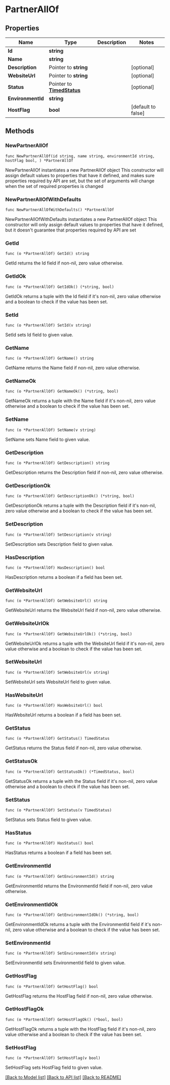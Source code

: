 # PartnerAllOf

## Properties

Name | Type | Description | Notes
------------ | ------------- | ------------- | -------------
**Id** | **string** |  | 
**Name** | **string** |  | 
**Description** | Pointer to **string** |  | [optional] 
**WebsiteUrl** | Pointer to **string** |  | [optional] 
**Status** | Pointer to [**TimedStatus**](TimedStatus.md) |  | [optional] 
**EnvironmentId** | **string** |  | 
**HostFlag** | **bool** |  | [default to false]

## Methods

### NewPartnerAllOf

`func NewPartnerAllOf(id string, name string, environmentId string, hostFlag bool, ) *PartnerAllOf`

NewPartnerAllOf instantiates a new PartnerAllOf object
This constructor will assign default values to properties that have it defined,
and makes sure properties required by API are set, but the set of arguments
will change when the set of required properties is changed

### NewPartnerAllOfWithDefaults

`func NewPartnerAllOfWithDefaults() *PartnerAllOf`

NewPartnerAllOfWithDefaults instantiates a new PartnerAllOf object
This constructor will only assign default values to properties that have it defined,
but it doesn't guarantee that properties required by API are set

### GetId

`func (o *PartnerAllOf) GetId() string`

GetId returns the Id field if non-nil, zero value otherwise.

### GetIdOk

`func (o *PartnerAllOf) GetIdOk() (*string, bool)`

GetIdOk returns a tuple with the Id field if it's non-nil, zero value otherwise
and a boolean to check if the value has been set.

### SetId

`func (o *PartnerAllOf) SetId(v string)`

SetId sets Id field to given value.


### GetName

`func (o *PartnerAllOf) GetName() string`

GetName returns the Name field if non-nil, zero value otherwise.

### GetNameOk

`func (o *PartnerAllOf) GetNameOk() (*string, bool)`

GetNameOk returns a tuple with the Name field if it's non-nil, zero value otherwise
and a boolean to check if the value has been set.

### SetName

`func (o *PartnerAllOf) SetName(v string)`

SetName sets Name field to given value.


### GetDescription

`func (o *PartnerAllOf) GetDescription() string`

GetDescription returns the Description field if non-nil, zero value otherwise.

### GetDescriptionOk

`func (o *PartnerAllOf) GetDescriptionOk() (*string, bool)`

GetDescriptionOk returns a tuple with the Description field if it's non-nil, zero value otherwise
and a boolean to check if the value has been set.

### SetDescription

`func (o *PartnerAllOf) SetDescription(v string)`

SetDescription sets Description field to given value.

### HasDescription

`func (o *PartnerAllOf) HasDescription() bool`

HasDescription returns a boolean if a field has been set.

### GetWebsiteUrl

`func (o *PartnerAllOf) GetWebsiteUrl() string`

GetWebsiteUrl returns the WebsiteUrl field if non-nil, zero value otherwise.

### GetWebsiteUrlOk

`func (o *PartnerAllOf) GetWebsiteUrlOk() (*string, bool)`

GetWebsiteUrlOk returns a tuple with the WebsiteUrl field if it's non-nil, zero value otherwise
and a boolean to check if the value has been set.

### SetWebsiteUrl

`func (o *PartnerAllOf) SetWebsiteUrl(v string)`

SetWebsiteUrl sets WebsiteUrl field to given value.

### HasWebsiteUrl

`func (o *PartnerAllOf) HasWebsiteUrl() bool`

HasWebsiteUrl returns a boolean if a field has been set.

### GetStatus

`func (o *PartnerAllOf) GetStatus() TimedStatus`

GetStatus returns the Status field if non-nil, zero value otherwise.

### GetStatusOk

`func (o *PartnerAllOf) GetStatusOk() (*TimedStatus, bool)`

GetStatusOk returns a tuple with the Status field if it's non-nil, zero value otherwise
and a boolean to check if the value has been set.

### SetStatus

`func (o *PartnerAllOf) SetStatus(v TimedStatus)`

SetStatus sets Status field to given value.

### HasStatus

`func (o *PartnerAllOf) HasStatus() bool`

HasStatus returns a boolean if a field has been set.

### GetEnvironmentId

`func (o *PartnerAllOf) GetEnvironmentId() string`

GetEnvironmentId returns the EnvironmentId field if non-nil, zero value otherwise.

### GetEnvironmentIdOk

`func (o *PartnerAllOf) GetEnvironmentIdOk() (*string, bool)`

GetEnvironmentIdOk returns a tuple with the EnvironmentId field if it's non-nil, zero value otherwise
and a boolean to check if the value has been set.

### SetEnvironmentId

`func (o *PartnerAllOf) SetEnvironmentId(v string)`

SetEnvironmentId sets EnvironmentId field to given value.


### GetHostFlag

`func (o *PartnerAllOf) GetHostFlag() bool`

GetHostFlag returns the HostFlag field if non-nil, zero value otherwise.

### GetHostFlagOk

`func (o *PartnerAllOf) GetHostFlagOk() (*bool, bool)`

GetHostFlagOk returns a tuple with the HostFlag field if it's non-nil, zero value otherwise
and a boolean to check if the value has been set.

### SetHostFlag

`func (o *PartnerAllOf) SetHostFlag(v bool)`

SetHostFlag sets HostFlag field to given value.



[[Back to Model list]](../README.md#documentation-for-models) [[Back to API list]](../README.md#documentation-for-api-endpoints) [[Back to README]](../README.md)


